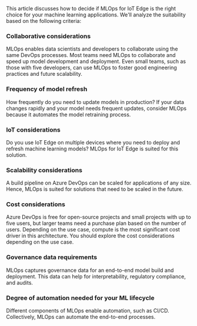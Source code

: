 This article discusses how to decide if MLOps for IoT Edge is the right choice for your machine learning applications. We'll analyze the suitability based on the following criteria:

### Collaborative considerations

MLOps enables data scientists and developers to collaborate using the same DevOps processes. Most teams need MLOps to collaborate and speed up model development and deployment. Even small teams, such as those with five developers, can use MLOps to foster good engineering practices and future scalability.

### Frequency of model refresh

How frequently do you need to update models in production? If your data changes rapidly and your model needs frequent updates, consider MLOps because it automates the model retraining process.

### IoT considerations

Do you use IoT Edge on multiple devices where you need to deploy and refresh machine learning models? MLOps for IoT Edge is suited for this solution.

### Scalability considerations

A build pipeline on Azure DevOps can be scaled for applications of any size. Hence, MLOps is suited for solutions that need to be scaled in the future.

### Cost considerations

Azure DevOps is free for open-source projects and small projects with up to five users, but larger teams need a purchase plan based on the number of users. Depending on the use case, compute is the most significant cost driver in this architecture. You should explore the cost considerations depending on the use case.

### Governance data requirements

MLOps captures governance data for an end-to-end model build and deployment. This data can help for interpretability, regulatory compliance, and audits.

### Degree of automation needed for your ML lifecycle

Different components of MLOps enable automation, such as CI/CD. Collectively, MLOps can automate the end-to-end processes.

